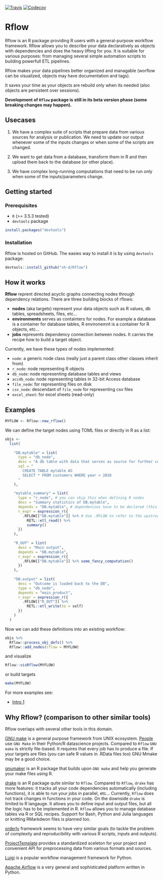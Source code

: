 
<!-- README.md is generated from README.Rmd. Please edit that file -->

<a href="https://travis-ci.org/vh-d/Rflow"><img src="https://travis-ci.org/vh-d/Rflow.svg?branch=master" alt="Travis"></a>
<a href="https://codecov.io/github/vh-d/Rflow?branch=master"><img src="https://codecov.io/github/vh-d/Rflow/coverage.svg?branch=master" alt="Codecov"></a>

# Rflow

Rflow is an R package providing R users with a general-purpose workflow
framework. Rflow allows you to describe your data declaratively as
objects with dependencies and does the heavy lifting for you. It is
suitable for various purposes: from managing several simple automation
scripts to building powerfull ETL pipelines.

Rflow makes your data pipelines better organized and managable (worflow
can be visualized, objects may have documentation and tags).

It saves your time as your objects are rebuild only when its needed
(also objects are persistent over sessions).

**Development of `Rflow` package is still in its beta version phase
(some breaking changes may happen).**

## Usecases

1.  We have a complex suite of scripts that prepare data from various
    sources for analysis or publication. We need to update our output
    whenever some of the inputs changes or when some of the scripts are
    changed.

2.  We want to get data from a database, transform them in R and then
    upload them back to the database (or other place).

3.  We have complex long-running computations that need to be run only
    when some of the inputs/parameters change.

## Getting started

### Prerequisites

  - `R` (\>= 3.5.3 tested)
  - `devtools` package

<!-- end list -->

``` r
install.packages("devtools")
```

### Installation

Rflow is hosted on GitHub. The easies way to install it is by using
`devtools` package:

``` r
devtools::install_github("vh-d/Rflow")
```

## How it works

**Rflow** reprent directed acyclic graphs connecting nodes through
dependency relations. There are three building blocks of rflows:

  - **nodes** (aka targets) represent your data objects such as R
    values, db tables, spreadsheets, files, etc…
  - **environments** serves as containters for nodes. For example a
    database is a container for database tables, R environemnt is a
    container for R objects, etc…
  - **jobs** represents dependency connection between nodes. It carries
    the recipe how to build a target object.

Currently, we have these types of nodes implemented:

  - `node`: a generic node class (really just a parent class other
    classes inherit from)
  - `r_node`: node representing R objects
  - `db_node`: node representing database tables and views
  - `accdb_node`: node representing tables in 32-bit Access database
  - `file_node`: for representing files on disk
  - `csv_node`: descendant of `file_node` for representing csv files
  - `excel_sheet`: for excel sheets (read-only)

## Examples

``` r
MYFLOW <- Rflow::new_rflow()
```

We can define the target nodes using TOML files or directly in R as a
list:

``` r
objs <- 
  list(
    
    "DB.mytable" = list(
      type = "db_node",
      desc = "A db table with data that serves as source for further computation in R"
      sql = "
        CREATE TABLE mytable AS 
        SELECT * FROM customers WHERE year > 2010
      "
    ),
    
    "mytable_summary" = list(
      type = "r_node", # you can skip this when defining R nodes
      desc = "Summary statistics of DB.mytable",
      depends = "DB.mytable", # dependencies have to be declared (this can be tested/automated)
      r_expr = expression_r({
        .RFLOW[["DB.mytable"]] %>% # Use .RFLOW to refer to the upstream nodes.
          RETL::etl_read() %>% 
          summary()
      })
    ),
    
    "R_OUT" = list(
      desc = "Main output",
      depends = "DB.mytable",
      r_expr = expression_r({
        .RFLOW[["DB.mytable"]] %>% some_fancy_computation()
      })
    ),
    
    "DB.output" = list(
      desc = "Outcome is loaded back to the DB",
      type = "db_node",
      depends = "main_product",
      r_expr = expression_r({
        .RFLOW[["R_OUT"]] %>%
          RETL::etl_write(to = self)
      })
    )
  ) 
```

Now we can add these definitions into an existing workflow:

``` r
objs %>% 
  Rflow::process_obj_defs() %>% 
  Rflow::add_nodes(rflow = MYFLOW)
```

and visualize

``` r
Rflow::visRflow(MYFLOW)
```

or build targets

``` r
make(MYFLOW)
```

For more examples see:

  - [Intro 1](./examples/intro1/Rflow_intro_1.md)

## Why Rflow? (comparison to other similar tools)

Rflow overlaps with several other tools in this domain.

[GNU make](https://www.gnu.org/software/make/) is a general purpose
framework from UNIX ecosystem.
[People](https://towardsdatascience.com/structure-and-automated-workflow-for-a-machine-learning-project-2fa30d661c1e)
use `GNU Make` in their Python/R datascience projects. Compared to
`Rflow` `GNU make` is strictly file-based. It requires that every job
has to produce a file. If your targets are files (you can safe R values
in .RData files too) GNU Mmake may be a good choice.

[gnumaker](https://github.com/petebaker/gnumaker) is an R package that
builds upon `GNU make` and help you generate your make files using R.

[drake](https://cran.r-project.org/web/packages/drake/) is an R package
quite similar to `Rflow`. Compared to `Rflow`, `drake` has more
features: it tracks all your code dependencies automatically (including
functions), it is able to run your jobs in parallel, etc… Currently,
`Rflow` does not track changes in functions in your code. On the
downside `drake` is limited to R langauge. It allows you to define input
and output files, but all the logic has to be implemented in R. `Rflow`
allows you to manage database tables via R or SQL recipes. Support for
Bash, Python and Julia languages or knitting RMarkdwon files is planned
too.

[orderly](https://github.com/vimc/orderly) framework seems to have very
similar goals (to tackle the problem of complexity and reproducibility
with various R scripts, inputs and outputs).

[ProjectTemplate](http://projecttemplate.net/index.html) provides a
standardized sceleton for your project and convenient API for
preprocessing data from various formats and sources.

[Luigi](https://github.com/spotify/luigi) is a popular workflow
management framework for Python.

[Apache Airflow](https://airflow.apache.org/) is a very general and
sophisticated platform written in
Python.

<!-- ## TODO: -->

<!-- * Add more nuanced `verbose` options -->

<!-- * Add proper logging for rflow object -->

<!-- * Allow deleting properties / setting some to NULL -->

<!--   * currently, if a property is deleted update() method ignores it -->

<!-- * Make all public properties active (mutation would trigger persistence storage) -->

<!-- * Make methods initializing and updating properties more generic. -->

<!-- * Improve test coverage -->
